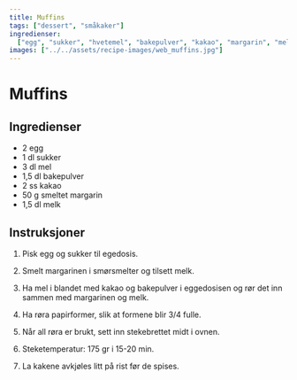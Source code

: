 ```yaml
---
title: Muffins
tags: ["dessert", "småkaker"]
ingredienser:
  ["egg", "sukker", "hvetemel", "bakepulver", "kakao", "margarin", "melk"]
images: ["../../assets/recipe-images/web_muffins.jpg"]
---
```


# Muffins

## Ingredienser

- 2 egg
- 1 dl sukker
- 3 dl mel
- 1,5 dl bakepulver
- 2 ss kakao
- 50 g smeltet margarin
- 1,5 dl melk

## Instruksjoner

1. Pisk egg og sukker til egedosis.

2. Smelt margarinen i smørsmelter og tilsett melk.

3. Ha mel i blandet med kakao og bakepulver i eggedosisen og rør det inn sammen med margarinen og melk.

4. Ha røra papirformer, slik at formene blir 3/4 fulle.

5. Når all røra er brukt, sett inn stekebrettet midt i ovnen.

6. Steketemperatur: 175 gr i 15-20 min.

7. La kakene avkjøles litt på rist før de spises.

